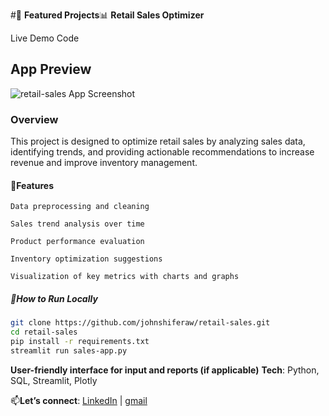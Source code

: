 #🚀 **Featured Projects**📊 **Retail Sales Optimizer**

Live Demo
Code


## **App Preview**
![retail-sales App Screenshot](https://github.com/user-attachments/assets/1f1cc284-87b4-4829-a77a-137796297012)

### **Overview**

This project is designed to optimize retail sales by analyzing sales data, identifying trends, and providing actionable recommendations to increase revenue and improve inventory management.

#### **🌟Features**

    Data preprocessing and cleaning

    Sales trend analysis over time

    Product performance evaluation

    Inventory optimization suggestions

    Visualization of key metrics with charts and graphs

##### **🔧How to Run Locally**
```bash
git clone https://github.com/johnshiferaw/retail-sales.git
cd retail-sales
pip install -r requirements.txt
streamlit run sales-app.py
```

**User-friendly interface for input and reports (if applicable)**
**Tech**: Python, SQL, Streamlit, Plotly

📫**Let’s connect**: [LinkedIn](https://www.linkedin.com/in/yohannes-shiferaw-107231360) | [gmail](mailto:yohannesshiferawameha@gmail.com)
